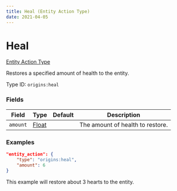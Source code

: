 ```yaml
---
title: Heal (Entity Action Type)
date: 2021-04-05
---
```


# Heal

[Entity Action Type](../entity_action_types.md)

Restores a specified amount of health to the entity.

Type ID: `origins:heal`


### Fields

Field  | Type | Default | Description
-------|------|---------|-------------
`amount` | [Float](../data_types/float.md) |  | The amount of health to restore.


### Examples

```json
"entity_action": {
    "type": "origins:heal",
    "amount": 6
}
```

This example will restore about 3 hearts to the entity.
